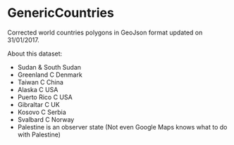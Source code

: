 # GenericCountries
Corrected world countries polygons in GeoJson format updated on 31/01/2017.


About this dataset:

- Sudan & South Sudan
- Greenland C Denmark
- Taiwan C China
- Alaska C USA
- Puerto Rico C USA
- Gibraltar C UK
- Kosovo C Serbia
- Svalbard C Norway
- Palestine is an observer state (Not even Google Maps knows what to do with Palestine)

